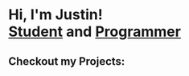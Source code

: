 <h1>Hi, I'm Justin! <br/><a href="https://www.linkedin.com/in/just1nlee/">Student</a> and <a href="https://github.com/just1nlee">Programmer</a></h1>
<!-- , <a href="https://www.youtube.com/@justinleeyt">Creator</a></h1> -->

<h2>Checkout my Projects:</h2>

<!--
**just1nlee/just1nlee** is a ✨ _special_ ✨ repository because its `README.md` (this file) appears on your GitHub profile.

Here are some ideas to get you started:

- 🔭 I’m currently working on ...
- 🌱 I’m currently learning ...
- 👯 I’m looking to collaborate on ...
- 🤔 I’m looking for help with ...
- 💬 Ask me about ...
- 📫 How to reach me: ...
- 😄 Pronouns: ...
- ⚡ Fun fact: ...
-->
